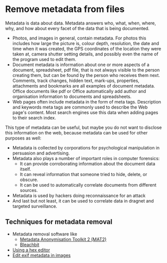 # Remove metadata from files

Metadata is data about data. Metadata answers who, what, when, where, why, and how about every facet of the data that is being documented.

* Photos, and images in general, contain metadata. For photos this includes how large the picture is, colour depth, resolution, the date and time when it was created, the GPS coordinates of the location they were taken at, camera shutter setting details, and possibly even the name of the program used to edit them. 
* Document metadata is information about one or more aspects of a document, spreadsheet, pdf file, that is not always visible to the person creating them, but can be found by the person who receives them next. Comments, track changes, hidden text, mark-ups, properties, attachments and bookmarks are all examples of document metadata. Office documents like pdf or Office automatically add author and organisation information to documents and spreadsheets.
* Web pages often include metadata in the form of meta tags. Description and keywords meta tags are commonly used to describe the Web page's content. Most search engines use this data when adding pages to their search index. 

This type of metadata can be useful, but maybe you do not want to disclose this information on the web, because metadata can be used for other purposes as well:

* Metadata is collected by corporations for psychological manipulation in persuasion and advertising.
* Metadata also plays a number of important roles in computer forensics:
    * It can provide corroborating information about the document data itself.
    * It can reveal information that someone tried to hide, delete, or obscure.
    * It can be used to automatically correlate documents from different sources.
* Metadata is used by hackers doing reconnaissance for an attack
* And last but not least, it can be used to correlate data in dragnet and targeted surveillance.

## Techniques for metadata removal

* Metadata removal software like 
  * [Metadata Anonymisation Toolkit 2 (MAT2)](mat2.md) 
  * [Bleachbit](bleachbit.md)
* [Using a hex editor](hexeditors.md)
* [Edit exif metadata in images](metadata-images.md)
